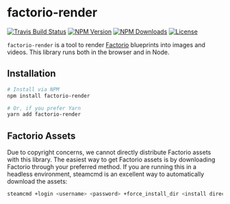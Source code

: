# factorio-render
[![Travis Build Status](https://img.shields.io/travis/BlooperDB/factorio-render/master.svg?style=flat-square)](https://travis-ci.org/BlooperDB/factorio-render/)
[![NPM Version](https://img.shields.io/npm/v/factorio-render.svg?style=flat-square)](https://www.npmjs.com/package/factorio-render)
[![NPM Downloads](https://img.shields.io/npm/dt/factorio-render.svg?style=flat-square)](https://www.npmjs.com/package/factorio-render)
[![License](https://img.shields.io/github/license/BlooperDB/factorio-render.svg?style=flat-square)](https://github.com/BlooperDB/factorio-render/blob/master/LICENSE)

`factorio-render` is a tool to render [Factorio](https://factorio.com) blueprints into images and videos. This library
runs both in the browser and in Node.

## Installation
```bash
# Install via NPM
npm install factorio-render

# Or, if you prefer Yarn
yarn add factorio-render
```

## Factorio Assets
Due to copyright concerns, we cannot directly distribute Factorio assets with this library. The easiest way to get
Factorio assets is by downloading Factorio through your preferred method. If you are running this in a headless
environment, steamcmd is an excellent way to automatically download the assets:

```bash
steamcmd +login <username> <password> +force_install_dir <install directory> +app_update 427520 +quit
```
